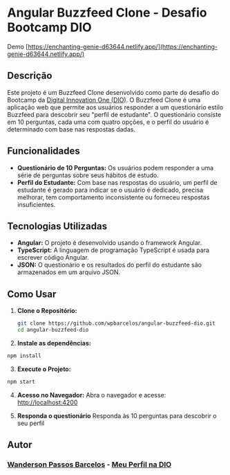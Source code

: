# Angular Buzzfeed Clone - Desafio Bootcamp DIO

Demo [https://enchanting-genie-d63644.netlify.app/](https://enchanting-genie-d63644.netlify.app/)

## Descrição

Este projeto é um Buzzfeed Clone desenvolvido como parte do desafio do Bootcamp da [Digital Innovation One (DIO)](https://digitalinnovation.one/). O Buzzfeed Clone é uma aplicação web que permite aos usuários responder a um questionário estilo Buzzfeed para descobrir seu "perfil de estudante". O questionário consiste em 10 perguntas, cada uma com quatro opções, e o perfil do usuário é determinado com base nas respostas dadas.

## Funcionalidades

- **Questionário de 10 Perguntas:** Os usuários podem responder a uma série de perguntas sobre seus hábitos de estudo.
- **Perfil do Estudante:** Com base nas respostas do usuário, um perfil de estudante é gerado para indicar se o usuário é dedicado, precisa melhorar, tem comportamento inconsistente ou forneceu respostas insuficientes.

## Tecnologias Utilizadas

- **Angular:** O projeto é desenvolvido usando o framework Angular.
- **TypeScript:** A linguagem de programação TypeScript é usada para escrever código Angular.
- **JSON:** O questionário e os resultados do perfil do estudante são armazenados em um arquivo JSON.

## Como Usar

1. **Clone o Repositório:**
   ```bash
   git clone https://github.com/wpbarcelos/angular-buzzfeed-dio.git
   cd angular-buzzfeed-dio
   ```
2. **Instale as dependências:**   

  ```bash
  npm install
  ```
3. **Execute o Projeto:**   

  ```bash
  npm start
  ```
4. **Acesso no Navegador:**
Abra o navegador e acesse: [http://localhost:4200](http://localhost:4200)

5. **Responda o questionário**
Responda às 10 perguntas para descobrir o seu perfil

## Autor
### [Wanderson Passos Barcelos](http://github.com/wpbarcelos) - [Meu Perfil na DIO](https://www.dio.me/users/wp_barcelos)
